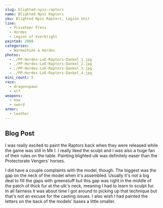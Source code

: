 ```yaml
---
slug: blighted-nyss-raptors
name: Blighted Nyss Raptors
sku: Blighted Nyss Raptors, Legion Unit
line:
  - Privateer Press
  - Hordes
  - Legion of Everblight
painted: 2008
categories:
  - Warmachine & Hordes
photos:
  - ./PP-Hordes-LoE-Raptors-Dankel_1.jpg
  - ./PP-Hordes-LoE-Raptors-Dankel_2.jpg
  - ./PP-Hordes-LoE-Raptors-Dankel_3.jpg
  - ./PP-Hordes-LoE-Raptors-Dankel_4.jpg
mini_count: 5
race:
  - dragonspawn
  - elf
weapons:
  - bow
  - sword
armor:
  - leather
---
```


## Blog Post

I was really excited to paint the Raptors back when they were released while the game was still in Mk I. I really liked the sculpt and I was also a huge fan of their rules on the table. Painting blighted ulk was definitely easer than the Protectorate Vengers' horses.

I did have a couple complaints with the model, though. The biggest was the gap on the neck of the model when it's assembled. Usually it's not a big deal to fill the gaps with greenstuff but this gap was right in the middle of the patch of thick fur at the ulk's neck, meaning I had to learn to sculpt fur. In all fairness it was about time I got around to picking up that technique but that's not an excuse for the casting issues. I also wish I had painted the letters on the back of the models' bases a little smaller.
